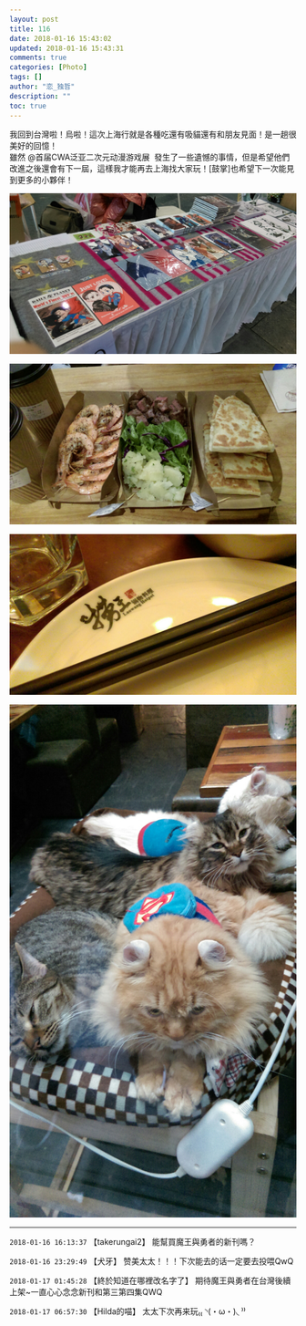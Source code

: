 ```yaml
---
layout: post
title: 116
date: 2018-01-16 15:43:02
updated: 2018-01-16 15:43:31
comments: true
categories: [Photo]
tags: []
author: "恋_独哲"
description: ""
toc: true
---
```


<p dir="ltr"  >我回到台灣啦！烏啦！這次上海行就是各種吃還有吸貓還有和朋友見面！是一趟很美好的回憶！<br />雖然 @首届CWA泛亚二次元动漫游戏展&nbsp; 發生了一些遺憾的事情，但是希望他們改進之後還會有下一屆，這樣我才能再去上海找大家玩！[鼓掌]也希望下一次能見到更多的小夥伴！ ​​​</p>

![](https://raw.githubusercontent.com/alicewish/maple50821/master/img_YW5MWVN1NEpoZFhwaDFQMHBIU0NXd2lvOGE0Z2o3SWRHa2NaZGhzUCtxckJmbFR5VU5iVU9RPT0.jpg)

![](https://raw.githubusercontent.com/alicewish/maple50821/master/img_YW5MWVN1NEpoZFhwaDFQMHBIU0NXN1FPeWZydEdjTi95M3VIUVZJTG9wbndDbmlycWRBejlRPT0.jpg)

![](https://raw.githubusercontent.com/alicewish/maple50821/master/img_YW5MWVN1NEpoZFhwaDFQMHBIU0NXeHpiTTVWZFgvNUVRdVJRczBrSnh1bDFvcHRVdkFRN3FRPT0.jpg)

![](https://raw.githubusercontent.com/alicewish/maple50821/master/img_YW5MWVN1NEpoZFhwaDFQMHBIU0NXNW9oaDcvYnRmR1VET0kvSHh5YitrS2hRSG0xZlJUQ2h3PT0.jpg)

---

`2018-01-16 16:13:37` 【takerungai2】 能幫買魔王與勇者的新刊嗎？

`2018-01-16 23:29:49` 【犬牙】 赞美太太！！！下次能去的话一定要去投喂QwQ

`2018-01-17 01:45:28` 【終於知道在哪裡改名字了】 期待魔王與勇者在台灣後續上架~一直心心念念新刊和第三第四集QWQ

`2018-01-17 06:57:30` 【Hilda的喵】 太太下次再来玩₍₍ ◝(・ω・)◟ ⁾⁾
